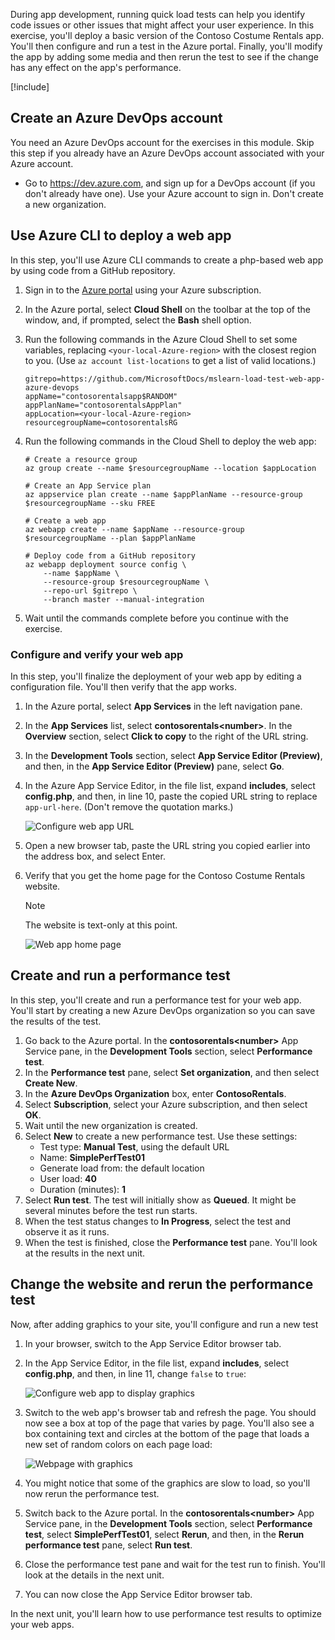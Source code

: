 During app development, running quick load tests can help you identify code issues or other issues that might affect your user experience. In this exercise, you'll deploy a basic version of the Contoso Costume Rentals app. You'll then configure and run a test in the Azure portal. Finally, you'll modify the app by adding some media and then rerun the test to see if the change has any effect on the app's performance.

[!include[](../../../includes/azure-free-trial-note.md)]

## Create an Azure DevOps account

You need an Azure DevOps account for the exercises in this module. Skip this step if you already have an Azure DevOps account associated with your Azure account.

- Go to https://dev.azure.com, and sign up for a DevOps account (if you don't already have one). Use your Azure account to sign in. Don't create a new organization.

## Use Azure CLI to deploy a web app

In this step, you'll use Azure CLI commands to create a php-based web app by using code from a GitHub repository.

1. Sign in to the [Azure portal](https://portal.azure.com/?azure-portal=true) using your Azure subscription. 
2. In the Azure portal, select **Cloud Shell** on the toolbar at the top of the window, and, if prompted, select the **Bash** shell option.

3. Run the following commands in the Azure Cloud Shell to set some variables, replacing  `<your-local-Azure-region>` with the closest region to you. (Use `az account list-locations` to get a list of valid locations.)

    ```azurecli
    gitrepo=https://github.com/MicrosoftDocs/mslearn-load-test-web-app-azure-devops
    appName="contosorentalsapp$RANDOM"
    appPlanName="contosorentalsAppPlan"
    appLocation=<your-local-Azure-region>
    resourcegroupName=contosorentalsRG
    ```

4. Run the following commands in the Cloud Shell to deploy the web app:
    ```azurecli
    # Create a resource group
    az group create --name $resourcegroupName --location $appLocation

    # Create an App Service plan
    az appservice plan create --name $appPlanName --resource-group $resourcegroupName --sku FREE
    
    # Create a web app
    az webapp create --name $appName --resource-group $resourcegroupName --plan $appPlanName
    
    # Deploy code from a GitHub repository
    az webapp deployment source config \
        --name $appName \
        --resource-group $resourcegroupName \
        --repo-url $gitrepo \
        --branch master --manual-integration
    ```

5. Wait until the commands complete before you continue with the exercise.

### Configure and verify your web app

In this step, you'll finalize the deployment of your web app by editing a configuration file. You'll then verify that the app works.

1. In the Azure portal, select **App Services** in the left navigation pane.
1. In the **App Services** list, select **contosorentals\<number\>**. In the **Overview** section, select **Click to copy** to the right of the URL string.
1. In the **Development Tools** section, select **App Service Editor (Preview)**, and then, in the **App Service Editor (Preview)** pane, select **Go**. 
1. In the Azure App Service Editor, in the file list, expand **includes**, select **config.php**, and then, in line 10, paste the copied URL string to replace `app-url-here`. (Don't remove the quotation marks.)

   ![Configure web app URL](../media/3-configure-webapp.png)

1. Open a new browser tab, paste the URL string you copied earlier into the address box, and select Enter.
1. Verify that you get the home page for the Contoso Costume Rentals website.

   > [!NOTE]
   > The website is text-only at this point.

   ![Web app home page](../media/3-webapp-default-page.png)

## Create and run a performance test
In this step, you'll create and run a performance test for your web app. You'll start by creating a new Azure DevOps organization so you can save the results of the test.

1. Go back to the Azure portal. In the **contosorentals\<number\>** App Service pane, in the **Development Tools** section, select **Performance test**.
1. In the **Performance test** pane, select **Set organization**, and then select **Create New**.
1. In the **Azure DevOps Organization** box, enter **ContosoRentals**.
1. Select **Subscription**, select your Azure subscription, and then select **OK**.
1. Wait until the new organization is created.
1. Select **New** to create a new performance test. Use these settings:
   - Test type: **Manual Test**, using the default URL
   - Name: **SimplePerfTest01**
   - Generate load from: the default location
   - User load: **40**
   - Duration (minutes): **1**
1. Select **Run test**. The test will initially show as **Queued**. It might be several minutes before the test run starts.
1. When the test status changes to **In Progress**, select the test and observe it as it runs.
1. When the test is finished, close the **Performance test** pane. You'll look at the results in the next unit.

## Change the website and rerun the performance test

 Now, after adding graphics to your site, you'll configure and run a new test

1. In your browser, switch to the App Service Editor browser tab.
1. In the App Service Editor, in the file list, expand **includes**, select **config.php**, and then, in line 11, change `false` to `true`:

   ![Configure web app to display graphics](../media/3-configure-webapp-graphics.png)
1. Switch to the web app's browser tab and refresh the page. You should now see a box at top of the page that varies by page. You'll also see a box containing text and circles at the bottom of the page that loads a new set of random colors on each page load:

   ![Webpage with graphics](../media/3-webapp-default-page-with-graphics.png)
1. You might notice that some of the graphics are slow to load, so you'll now rerun the performance test.
1. Switch back to the Azure portal. In the **contosorentals\<number\>** App Service pane, in the **Development Tools** section, select **Performance test**, select **SimplePerfTest01**, select **Rerun**, and then, in the **Rerun performance test** pane, select **Run test**.
1. Close the performance test pane and wait for the test run to finish. You'll look at the details in the next unit.
1. You can now close the App Service Editor browser tab.

In the next unit, you'll learn how to use performance test results to optimize your web apps.
